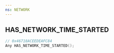 ```yaml
---
ns: NETWORK
---
```

## HAS_NETWORK_TIME_STARTED

```c
// 0x46718ACEEDEAFC84
Any HAS_NETWORK_TIME_STARTED();
```

